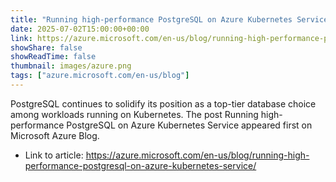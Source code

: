 ```yaml
---
title: "Running high-performance PostgreSQL on Azure Kubernetes Service"
date: 2025-07-02T15:00:00+00:00
link: https://azure.microsoft.com/en-us/blog/running-high-performance-postgresql-on-azure-kubernetes-service/
showShare: false
showReadTime: false
thumbnail: images/azure.png
tags: ["azure.microsoft.com/en-us/blog"]
---
```

PostgreSQL continues to solidify its position as a top-tier database choice among workloads running on Kubernetes.
The post Running high-performance PostgreSQL on Azure Kubernetes Service appeared first on Microsoft Azure Blog.

- Link to article: https://azure.microsoft.com/en-us/blog/running-high-performance-postgresql-on-azure-kubernetes-service/
